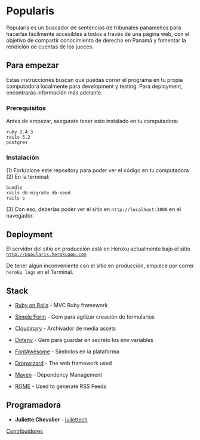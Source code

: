 # Popularis

Popularis es un buscador de sentencias de tribunales panameños para hacerlas fácilmente accesibles a todos a través de una página web, con el objetivo de compartir conocimiento de derecho en Panamá y fomentar la rendición de cuentas de los jueces.

## Para empezar

Estas instrucciones buscan que puedas correr el programa en tu propia computadora localmente para development y testing. Para deployment, encontrarás información más adelante.

### Prerequisitos

Antes de empezar, asegurate tener esto instalado en tu computadora:

```
ruby 2.4.3
rails 5.2
postgres
```

### Instalación

(1) Fork/clone este repository para poder ver el código en tu computadora
(2) En la terminal:

```
bundle
rails db:migrate db:seed
rails s
```

(3) Con eso, deberías poder ver el sitio en <code>http://localhost:3000</code> en el navegador.

<!--
## Running the tests

Explain how to run the automated tests for this system -->

<!-- ### Break down into end to end tests

Explain what these tests test and why

```
Give an example
``` -->

<!-- ### And coding style tests

Explain what these tests test and why

```
Give an example
``` -->

## Deployment

El servidor del sitio en producción está en Heroku actualmente bajo el sitio <code>http://popularis.herokuapp.com</code>

De tener algún inconveniente con el sitio en producción, empiece por correr <code>heroku logs</code> en el Terminal.



## Stack

* [Ruby on Rails](https://guides.rubyonrails.org/getting_started.html) - MVC Ruby framework
* [Simple Form](https://github.com/plataformatec/simple_form) - Gem para agilizar creación de formularios
* [Cloudinary](https://cloudinary.com/) - Archivador de  media assets
* [Dotenv](https://github.com/bkeepers/dotenv) - Gem para guardar en secreto los env variables
* [FontAwesome](https://fontawesome.com/) - Símbolos en la plataforma

* [Dropwizard](http://www.dropwizard.io/1.0.2/docs/) - The web framework used
* [Maven](https://maven.apache.org/) - Dependency Management
* [ROME](https://rometools.github.io/rome/) - Used to generate RSS Feeds


## Programadora

* **Juliette Chevalier** - [juliettech](https://github.com/juliet-tech)

[Contribuidores](https://github.com/your/project/contributors)


